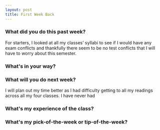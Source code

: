 ```yaml
---
layout: post
title: First Week Back
---
```


### What did you do this past week?
For starters, I looked at all my classes’ syllabi to see if I would have any exam conflicts and 
thankfully there seem to be no test conflicts that I will have to worry about this semester. 

### What's in your way?
     
### What will you do next week?
I will plan out my time better as I had difficulty getting to all my readings across all my four classes.
I have never had

### What's my experience of the class?

### What's my pick-of-the-week or tip-of-the-week?

